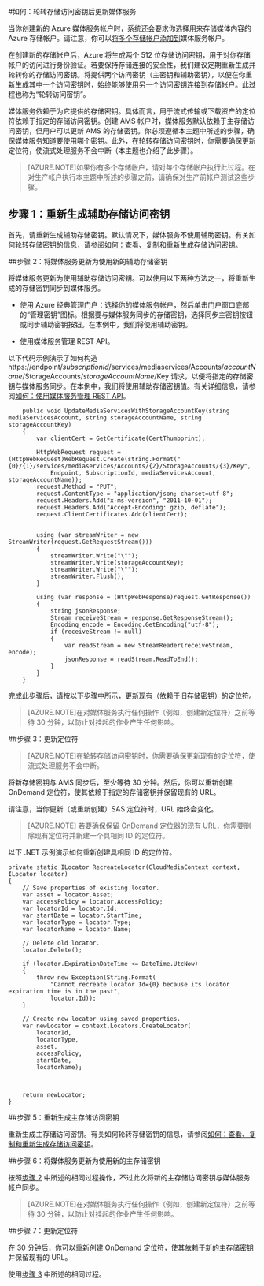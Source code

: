 <properties 
	pageTitle="轮转存储访问密钥后更新媒体服务" 
	description="此文将提供有关在轮转存储访问密钥后如何更新媒体服务的指导。" 
	services="media-services" 
	documentationCenter="" 
	authors="Juliako,milangada,cenkdin" 
	manager="dwrede" 
	editor=""/>

<tags
	ms.service="media-services"
 	ms.date="05/26/2016" 
	wacn.date="07/11/2016"/>

#如何：轮转存储访问密钥后更新媒体服务

当你创建新的 Azure 媒体服务帐户时，系统还会要求你选择用来存储媒体内容的 Azure 存储帐户。请注意，你可以[将多个存储帐户添加到](/documentation/articles/meda-services-managing-multiple-storage-accounts/)媒体服务帐户。

在创建新的存储帐户后，Azure 将生成两个 512 位存储访问密钥，用于对你存储帐户的访问进行身份验证。若要保持存储连接的安全性，我们建议定期重新生成并轮转你的存储访问密钥。将提供两个访问密钥（主密钥和辅助密钥），以便在你重新生成其中一个访问密钥时，始终能够使用另一个访问密钥连接到存储帐户。此过程也称为“轮转访问密钥”。

媒体服务依赖于为它提供的存储密钥。具体而言，用于流式传输或下载资产的定位符依赖于指定的存储访问密钥。创建 AMS 帐户时，媒体服务默认依赖于主存储访问密钥，但用户可以更新 AMS 的存储密钥。你必须遵循本主题中所述的步骤，确保媒体服务知道要使用哪个密钥。此外，在轮转存储访问密钥时，你需要确保更新定位符，使流式处理服务不会中断（本主题也介绍了此步骤）。

>[AZURE.NOTE]如果你有多个存储帐户，请对每个存储帐户执行此过程。在对生产帐户执行本主题中所述的步骤之前，请确保对生产前帐户测试这些步骤。


## 步骤 1：重新生成辅助存储访问密钥

首先，请重新生成辅助存储密钥。默认情况下，媒体服务不使用辅助密钥。有关如何轮转存储密钥的信息，请参阅[如何：查看、复制和重新生成存储访问密钥](/documentation/articles/storage-create-storage-account/#view-copy-and-regenerate-storage-access-keys)。
  
##<a id="step2"></a>步骤 2：将媒体服务更新为使用新的辅助存储密钥

将媒体服务更新为使用辅助存储访问密钥。可以使用以下两种方法之一，将重新生成的存储密钥同步到媒体服务。

- 使用 Azure 经典管理门户：选择你的媒体服务帐户，然后单击门户窗口底部的“管理密钥”图标。根据要与媒体服务同步的存储密钥，选择同步主密钥按钮或同步辅助密钥按钮。在本例中，我们将使用辅助密钥。

- 使用媒体服务管理 REST API。

以下代码示例演示了如何构造 https://endpoint/*subscriptionId*/services/mediaservices/Accounts/*accountName*/StorageAccounts/*storageAccountName*/Key 请求，以便将指定的存储密钥与媒体服务同步。在本例中，我们将使用辅助存储密钥值。有关详细信息，请参阅[如何：使用媒体服务管理 REST API](http://msdn.microsoft.com/zh-cn/library/azure/dn167656.aspx)。
 
		public void UpdateMediaServicesWithStorageAccountKey(string mediaServicesAccount, string storageAccountName, string storageAccountKey)
		{
		    var clientCert = GetCertificate(CertThumbprint);
		
		    HttpWebRequest request = (HttpWebRequest)WebRequest.Create(string.Format("{0}/{1}/services/mediaservices/Accounts/{2}/StorageAccounts/{3}/Key",
		        Endpoint, SubscriptionId, mediaServicesAccount, storageAccountName));
		    request.Method = "PUT";
		    request.ContentType = "application/json; charset=utf-8";
		    request.Headers.Add("x-ms-version", "2011-10-01");
		    request.Headers.Add("Accept-Encoding: gzip, deflate");
		    request.ClientCertificates.Add(clientCert);
		
		
		    using (var streamWriter = new StreamWriter(request.GetRequestStream()))
		    {
		        streamWriter.Write("\"");
		        streamWriter.Write(storageAccountKey);
		        streamWriter.Write("\"");
		        streamWriter.Flush();
		    }
		
		    using (var response = (HttpWebResponse)request.GetResponse())
		    {
		        string jsonResponse;
		        Stream receiveStream = response.GetResponseStream();
		        Encoding encode = Encoding.GetEncoding("utf-8");
		        if (receiveStream != null)
		        {
		            var readStream = new StreamReader(receiveStream, encode);
		            jsonResponse = readStream.ReadToEnd();
		        }
		    }
		}

完成此步骤后，请按以下步骤中所示，更新现有（依赖于旧存储密钥）的定位符。

>[AZURE.NOTE]在对媒体服务执行任何操作（例如，创建新定位符）之前等待 30 分钟，以防止对挂起的作业产生任何影响。

##<a name="step3" id="step-3-update-locators"></a>步骤 3：更新定位符 
>[AZURE.NOTE]在轮转存储访问密钥时，你需要确保更新现有的定位符，使流式处理服务不会中断。

将新存储密钥与 AMS 同步后，至少等待 30 分钟。然后，你可以重新创建 OnDemand 定位符，使其依赖于指定的存储密钥并保留现有的 URL。

请注意，当你更新（或重新创建）SAS 定位符时，URL 始终会变化。

>[AZURE.NOTE] 若要确保保留 OnDemand 定位器的现有 URL，你需要删除现有定位符并新建一个具相同 ID 的定位符。
 
以下 .NET 示例演示如何重新创建具相同 ID 的定位符。
	
	private static ILocator RecreateLocator(CloudMediaContext context, ILocator locator)
	{
	    // Save properties of existing locator.
	    var asset = locator.Asset;
	    var accessPolicy = locator.AccessPolicy;
	    var locatorId = locator.Id;
	    var startDate = locator.StartTime;
	    var locatorType = locator.Type;
	    var locatorName = locator.Name;
	
	    // Delete old locator.
	    locator.Delete();
	
	    if (locator.ExpirationDateTime <= DateTime.UtcNow)
	    {
	        throw new Exception(String.Format(
	            "Cannot recreate locator Id={0} because its locator expiration time is in the past",
	            locator.Id));
	    }
	
	    // Create new locator using saved properties.
	    var newLocator = context.Locators.CreateLocator(
	        locatorId,
	        locatorType,
	        asset,
	        accessPolicy,
	        startDate,
	        locatorName);
	
	
	
	    return newLocator;
	}


##步骤 5：重新生成主存储访问密钥

重新生成主存储访问密钥。有关如何轮转存储密钥的信息，请参阅[如何：查看、复制和重新生成存储访问密钥](/documentation/articles/storage-create-storage-account/#view-copy-and-regenerate-storage-access-keys)。

##步骤 6：将媒体服务更新为使用新的主存储密钥
	
按照[步骤 2](/documentation/articles/media-services-roll-storage-access-keys/#step2) 中所述的相同过程操作，不过此次将新的主存储访问密钥与媒体服务帐户同步。

>[AZURE.NOTE]在对媒体服务执行任何操作（例如，创建新定位符）之前等待 30 分钟，以防止对挂起的作业产生任何影响。

##步骤 7：更新定位符  

在 30 分钟后，你可以重新创建 OnDemand 定位符，使其依赖于新的主存储密钥并保留现有的 URL。

使用[步骤 3](/documentation/articles/media-services-roll-storage-access-keys/#step-3-update-locators) 中所述的相同过程。


<!---HONumber=Mooncake_0704_2016-->